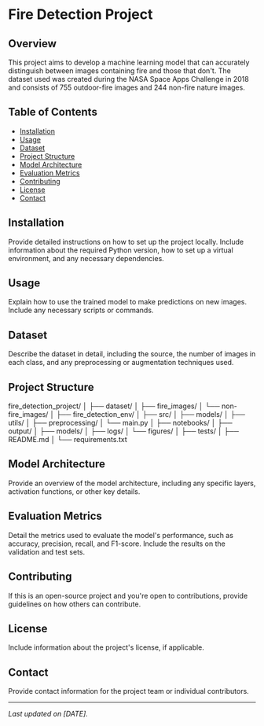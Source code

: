 # Fire Detection Project

## Overview

This project aims to develop a machine learning model that can accurately distinguish between images containing fire and those that don't. The dataset used was created during the NASA Space Apps Challenge in 2018 and consists of 755 outdoor-fire images and 244 non-fire nature images.

## Table of Contents

- [Installation](#installation)
- [Usage](#usage)
- [Dataset](#dataset)
- [Project Structure](#project-structure)
- [Model Architecture](#model-architecture)
- [Evaluation Metrics](#evaluation-metrics)
- [Contributing](#contributing)
- [License](#license)
- [Contact](#contact)

## Installation

Provide detailed instructions on how to set up the project locally. Include information about the required Python version, how to set up a virtual environment, and any necessary dependencies.

## Usage

Explain how to use the trained model to make predictions on new images. Include any necessary scripts or commands.

## Dataset

Describe the dataset in detail, including the source, the number of images in each class, and any preprocessing or augmentation techniques used.

## Project Structure

fire_detection_project/
│
├── dataset/
│   ├── fire_images/
│   └── non-fire_images/
│
├── fire_detection_env/
│
├── src/
│   ├── models/
│   ├── utils/
│   ├── preprocessing/
│   └── main.py
│
├── notebooks/
│
├── output/
│   ├── models/
│   ├── logs/
│   └── figures/
│
├── tests/
│
├── README.md
│
└── requirements.txt


## Model Architecture

Provide an overview of the model architecture, including any specific layers, activation functions, or other key details.

## Evaluation Metrics

Detail the metrics used to evaluate the model's performance, such as accuracy, precision, recall, and F1-score. Include the results on the validation and test sets.

## Contributing

If this is an open-source project and you're open to contributions, provide guidelines on how others can contribute.

## License

Include information about the project's license, if applicable.

## Contact

Provide contact information for the project team or individual contributors.

---

_Last updated on [DATE]._
